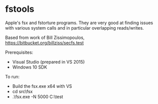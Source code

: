 # fstools
Apple's fsx and fstorture programs. They are very good at finding issues with various system calls and in particular overlapping reads/writes.

Based from work of Bill Zissimopoulos, https://bitbucket.org/billziss/secfs.test

Prerequisites:
* Visual Studio (prepared in VS 2015)
* Windows 10 SDK 

To run:
* Build the fsx.exe x64 with VS
* cd src\fsx
* .\fsx.exe -N 5000 C:\test
